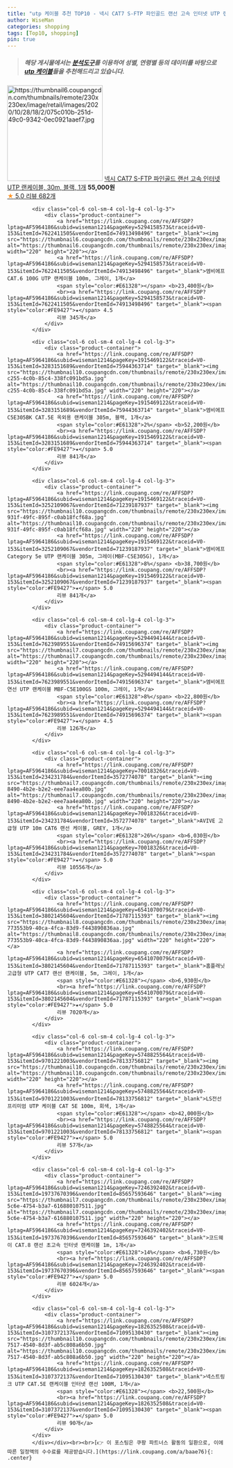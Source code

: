 ```yaml
---
title: "utp 케이블 추천 TOP10 - 넥시 CAT7 S-FTP 파인골드 랜선 고속 인터넷 UTP 랜케이블, 30m, 블랙, 1개"
author: WiseMan
categories: shopping
tags: [Top10, shopping]
pin: true
---
```


> ##### 해당 게시물에서는 [**분석도구**](https://itemscout.io/)를 이용하여 **성별**, **연령별** 등의 데이터를 바탕으로 [**utp 케이블**](https://link.coupang.com/a/baae76)들을 추천해드리고 있습니다.
<div class="container"><div class="row">
            <div class="col-6 col-sm-4 col-lg-4 col-lg-3">
                <div class="product-container">
                    <a href="https://link.coupang.com/re/AFFSDP?lptag=AF5964186&subid=wiseman1214&pageKey=4583326990&traceid=V0-153&itemId=5621083024&vendorItemId=72920260527" target="_blank"><img src="https://thumbnail6.coupangcdn.com/thumbnails/remote/230x230ex/image/retail/images/2020/10/28/18/2/075c010b-251d-49c0-9342-0ec0921aaef7.jpg" alt="https://thumbnail6.coupangcdn.com/thumbnails/remote/230x230ex/image/retail/images/2020/10/28/18/2/075c010b-251d-49c0-9342-0ec0921aaef7.jpg" width="220" height="220"></a>
                    <a href="https://link.coupang.com/re/AFFSDP?lptag=AF5964186&subid=wiseman1214&pageKey=4583326990&traceid=V0-153&itemId=5621083024&vendorItemId=72920260527" target="_blank">넥시 CAT7 S-FTP 파인골드 랜선 고속 인터넷 UTP 랜케이블, 30m, 블랙, 1개</a>
                    <span style="color:#E61328"></span> <b>55,000원</b>
                    <br><a href="https://link.coupang.com/re/AFFSDP?lptag=AF5964186&subid=wiseman1214&pageKey=4583326990&traceid=V0-153&itemId=5621083024&vendorItemId=72920260527" target="_blank"><span style="color:#FE9427">★</span> 5.0
                    리뷰 682개</a>
                </div>
            </div>
            
            <div class="col-6 col-sm-4 col-lg-4 col-lg-3">
                <div class="product-container">
                    <a href="https://link.coupang.com/re/AFFSDP?lptag=AF5964186&subid=wiseman1214&pageKey=5294158573&traceid=V0-153&itemId=7622411505&vendorItemId=74913498496" target="_blank"><img src="https://thumbnail6.coupangcdn.com/thumbnails/remote/230x230ex/image/rs_quotation_api/qhquzhf3/c215174ffcdc416992558dd7e03a8c0c.jpg" alt="https://thumbnail6.coupangcdn.com/thumbnails/remote/230x230ex/image/rs_quotation_api/qhquzhf3/c215174ffcdc416992558dd7e03a8c0c.jpg" width="220" height="220"></a>
                    <a href="https://link.coupang.com/re/AFFSDP?lptag=AF5964186&subid=wiseman1214&pageKey=5294158573&traceid=V0-153&itemId=7622411505&vendorItemId=74913498496" target="_blank">엠비에프 CAT.6 100G UTP 랜케이블 100m, 그레이, 1개</a>
                    <span style="color:#E61328"></span> <b>23,400원</b>
                    <br><a href="https://link.coupang.com/re/AFFSDP?lptag=AF5964186&subid=wiseman1214&pageKey=5294158573&traceid=V0-153&itemId=7622411505&vendorItemId=74913498496" target="_blank"><span style="color:#FE9427">★</span> 4.5
                    리뷰 345개</a>
                </div>
            </div>
            
            <div class="col-6 col-sm-4 col-lg-4 col-lg-3">
                <div class="product-container">
                    <a href="https://link.coupang.com/re/AFFSDP?lptag=AF5964186&subid=wiseman1214&pageKey=1915469122&traceid=V0-153&itemId=3283151689&vendorItemId=75944363714" target="_blank"><img src="https://thumbnail10.coupangcdn.com/thumbnails/remote/230x230ex/image/retail/images/2021/05/17/17/2/fd382333-c255-4c0b-85c4-338fc091bd5a.jpg" alt="https://thumbnail10.coupangcdn.com/thumbnails/remote/230x230ex/image/retail/images/2021/05/17/17/2/fd382333-c255-4c0b-85c4-338fc091bd5a.jpg" width="220" height="220"></a>
                    <a href="https://link.coupang.com/re/AFFSDP?lptag=AF5964186&subid=wiseman1214&pageKey=1915469122&traceid=V0-153&itemId=3283151689&vendorItemId=75944363714" target="_blank">엠비에프 C5E305BK CAT.5E 옥외용 랜케이블 305m, 블랙, 1개</a>
                    <span style="color:#E61328">2%</span> <b>52,200원</b>
                    <br><a href="https://link.coupang.com/re/AFFSDP?lptag=AF5964186&subid=wiseman1214&pageKey=1915469122&traceid=V0-153&itemId=3283151689&vendorItemId=75944363714" target="_blank"><span style="color:#FE9427">★</span> 5.0
                    리뷰 841개</a>
                </div>
            </div>
            
            <div class="col-6 col-sm-4 col-lg-4 col-lg-3">
                <div class="product-container">
                    <a href="https://link.coupang.com/re/AFFSDP?lptag=AF5964186&subid=wiseman1214&pageKey=1915469122&traceid=V0-153&itemId=3252109067&vendorItemId=71239187937" target="_blank"><img src="https://thumbnail10.coupangcdn.com/thumbnails/remote/230x230ex/image/retail/images/2020/07/20/15/5/b35e8081-931f-49fc-895f-c0ab18fcf68a.jpg" alt="https://thumbnail10.coupangcdn.com/thumbnails/remote/230x230ex/image/retail/images/2020/07/20/15/5/b35e8081-931f-49fc-895f-c0ab18fcf68a.jpg" width="220" height="220"></a>
                    <a href="https://link.coupang.com/re/AFFSDP?lptag=AF5964186&subid=wiseman1214&pageKey=1915469122&traceid=V0-153&itemId=3252109067&vendorItemId=71239187937" target="_blank">엠비에프 Category 5e UTP 랜케이블 305m, 그레이(MBF-C5E305G), 1개</a>
                    <span style="color:#E61328">8%</span> <b>38,700원</b>
                    <br><a href="https://link.coupang.com/re/AFFSDP?lptag=AF5964186&subid=wiseman1214&pageKey=1915469122&traceid=V0-153&itemId=3252109067&vendorItemId=71239187937" target="_blank"><span style="color:#FE9427">★</span> 5.0
                    리뷰 841개</a>
                </div>
            </div>
            
            <div class="col-6 col-sm-4 col-lg-4 col-lg-3">
                <div class="product-container">
                    <a href="https://link.coupang.com/re/AFFSDP?lptag=AF5964186&subid=wiseman1214&pageKey=5294494144&traceid=V0-153&itemId=7623989551&vendorItemId=74915696374" target="_blank"><img src="https://thumbnail7.coupangcdn.com/thumbnails/remote/230x230ex/image/rs_quotation_api/w0okkgqm/420d4b235e4a4064ad9138cb5808c9c1.jpg" alt="https://thumbnail7.coupangcdn.com/thumbnails/remote/230x230ex/image/rs_quotation_api/w0okkgqm/420d4b235e4a4064ad9138cb5808c9c1.jpg" width="220" height="220"></a>
                    <a href="https://link.coupang.com/re/AFFSDP?lptag=AF5964186&subid=wiseman1214&pageKey=5294494144&traceid=V0-153&itemId=7623989551&vendorItemId=74915696374" target="_blank">엠비에프 연선 UTP 랜케이블 MBF-C5E100GS 100m, 그레이, 1개</a>
                    <span style="color:#E61328">8%</span> <b>22,800원</b>
                    <br><a href="https://link.coupang.com/re/AFFSDP?lptag=AF5964186&subid=wiseman1214&pageKey=5294494144&traceid=V0-153&itemId=7623989551&vendorItemId=74915696374" target="_blank"><span style="color:#FE9427">★</span> 4.5
                    리뷰 126개</a>
                </div>
            </div>
            
            <div class="col-6 col-sm-4 col-lg-4 col-lg-3">
                <div class="product-container">
                    <a href="https://link.coupang.com/re/AFFSDP?lptag=AF5964186&subid=wiseman1214&pageKey=70018326&traceid=V0-153&itemId=234231784&vendorItemId=3572774078" target="_blank"><img src="https://thumbnail7.coupangcdn.com/thumbnails/remote/230x230ex/image/retail/images/2018/03/07/16/2/4e9fdc84-8490-4b2e-b2e2-eee7aa4ea80b.jpg" alt="https://thumbnail7.coupangcdn.com/thumbnails/remote/230x230ex/image/retail/images/2018/03/07/16/2/4e9fdc84-8490-4b2e-b2e2-eee7aa4ea80b.jpg" width="220" height="220"></a>
                    <a href="https://link.coupang.com/re/AFFSDP?lptag=AF5964186&subid=wiseman1214&pageKey=70018326&traceid=V0-153&itemId=234231784&vendorItemId=3572774078" target="_blank">AVIVE 고급형 UTP 10m CAT6 랜선 케이블, GREY, 1개</a>
                    <span style="color:#E61328">26%</span> <b>6,030원</b>
                    <br><a href="https://link.coupang.com/re/AFFSDP?lptag=AF5964186&subid=wiseman1214&pageKey=70018326&traceid=V0-153&itemId=234231784&vendorItemId=3572774078" target="_blank"><span style="color:#FE9427">★</span> 5.0
                    리뷰 10556개</a>
                </div>
            </div>
            
            <div class="col-6 col-sm-4 col-lg-4 col-lg-3">
                <div class="product-container">
                    <a href="https://link.coupang.com/re/AFFSDP?lptag=AF5964186&subid=wiseman1214&pageKey=6541070079&traceid=V0-153&itemId=3802145604&vendorItemId=71787115393" target="_blank"><img src="https://thumbnail8.coupangcdn.com/thumbnails/remote/230x230ex/image/retail/images/503509958279437-773553b9-40ca-4fca-83d9-f443890836aa.jpg" alt="https://thumbnail8.coupangcdn.com/thumbnails/remote/230x230ex/image/retail/images/503509958279437-773553b9-40ca-4fca-83d9-f443890836aa.jpg" width="220" height="220"></a>
                    <a href="https://link.coupang.com/re/AFFSDP?lptag=AF5964186&subid=wiseman1214&pageKey=6541070079&traceid=V0-153&itemId=3802145604&vendorItemId=71787115393" target="_blank">홈플래닛 고급형 UTP CAT7 랜선 랜케이블, 5m, 그레이, 1개</a>
                    <span style="color:#E61328"></span> <b>6,930원</b>
                    <br><a href="https://link.coupang.com/re/AFFSDP?lptag=AF5964186&subid=wiseman1214&pageKey=6541070079&traceid=V0-153&itemId=3802145604&vendorItemId=71787115393" target="_blank"><span style="color:#FE9427">★</span> 5.0
                    리뷰 7020개</a>
                </div>
            </div>
            
            <div class="col-6 col-sm-4 col-lg-4 col-lg-3">
                <div class="product-container">
                    <a href="https://link.coupang.com/re/AFFSDP?lptag=AF5964186&subid=wiseman1214&pageKey=5748825564&traceid=V0-153&itemId=9701221003&vendorItemId=78133756812" target="_blank"><img src="https://thumbnail10.coupangcdn.com/thumbnails/remote/230x230ex/image/vendor_inventory/1953/a92e627764e95eeef6a0e54664d3a88fdbef8832b9a3e712f806352221a1.jpg" alt="https://thumbnail10.coupangcdn.com/thumbnails/remote/230x230ex/image/vendor_inventory/1953/a92e627764e95eeef6a0e54664d3a88fdbef8832b9a3e712f806352221a1.jpg" width="220" height="220"></a>
                    <a href="https://link.coupang.com/re/AFFSDP?lptag=AF5964186&subid=wiseman1214&pageKey=5748825564&traceid=V0-153&itemId=9701221003&vendorItemId=78133756812" target="_blank">LS전선 프리미엄 UTP 케이블 CAT 5E 100m, 회색, 1개</a>
                    <span style="color:#E61328"></span> <b>42,000원</b>
                    <br><a href="https://link.coupang.com/re/AFFSDP?lptag=AF5964186&subid=wiseman1214&pageKey=5748825564&traceid=V0-153&itemId=9701221003&vendorItemId=78133756812" target="_blank"><span style="color:#FE9427">★</span> 5.0
                    리뷰 57개</a>
                </div>
            </div>
            
            <div class="col-6 col-sm-4 col-lg-4 col-lg-3">
                <div class="product-container">
                    <a href="https://link.coupang.com/re/AFFSDP?lptag=AF5964186&subid=wiseman1214&pageKey=7246392402&traceid=V0-153&itemId=19737670396&vendorItemId=85657593646" target="_blank"><img src="https://thumbnail7.coupangcdn.com/thumbnails/remote/230x230ex/image/retail/images/2023/04/13/15/7/351fcf0e-5c6e-4754-b3a7-616880107511.jpg" alt="https://thumbnail7.coupangcdn.com/thumbnails/remote/230x230ex/image/retail/images/2023/04/13/15/7/351fcf0e-5c6e-4754-b3a7-616880107511.jpg" width="220" height="220"></a>
                    <a href="https://link.coupang.com/re/AFFSDP?lptag=AF5964186&subid=wiseman1214&pageKey=7246392402&traceid=V0-153&itemId=19737670396&vendorItemId=85657593646" target="_blank">코드웨이 CAT.8 랜선 초고속 인터넷 랜케이블 1m, 1개</a>
                    <span style="color:#E61328">14%</span> <b>6,730원</b>
                    <br><a href="https://link.coupang.com/re/AFFSDP?lptag=AF5964186&subid=wiseman1214&pageKey=7246392402&traceid=V0-153&itemId=19737670396&vendorItemId=85657593646" target="_blank"><span style="color:#FE9427">★</span> 5.0
                    리뷰 6024개</a>
                </div>
            </div>
            
            <div class="col-6 col-sm-4 col-lg-4 col-lg-3">
                <div class="product-container">
                    <a href="https://link.coupang.com/re/AFFSDP?lptag=AF5964186&subid=wiseman1214&pageKey=1826352508&traceid=V0-153&itemId=3107372137&vendorItemId=71095130430" target="_blank"><img src="https://thumbnail10.coupangcdn.com/thumbnails/remote/230x230ex/image/retail/images/2020/07/09/18/3/54523938-7517-4540-8d3f-ab5c808a6b50.jpg" alt="https://thumbnail10.coupangcdn.com/thumbnails/remote/230x230ex/image/retail/images/2020/07/09/18/3/54523938-7517-4540-8d3f-ab5c808a6b50.jpg" width="220" height="220"></a>
                    <a href="https://link.coupang.com/re/AFFSDP?lptag=AF5964186&subid=wiseman1214&pageKey=1826352508&traceid=V0-153&itemId=3107372137&vendorItemId=71095130430" target="_blank">넥스트링크 UTP CAT.5E 랜케이블 인터넷 랜선 100M, 1개</a>
                    <span style="color:#E61328"></span> <b>22,500원</b>
                    <br><a href="https://link.coupang.com/re/AFFSDP?lptag=AF5964186&subid=wiseman1214&pageKey=1826352508&traceid=V0-153&itemId=3107372137&vendorItemId=71095130430" target="_blank"><span style="color:#FE9427">★</span> 5.0
                    리뷰 90개</a>
                </div>
            </div>
            </div></div><br><br>[👉 이 포스팅은 쿠팡 파트너스 활동의 일환으로, 이에 따른 일정액의 수수료를 제공받습니다.](https://link.coupang.com/a/baae76){: .center}